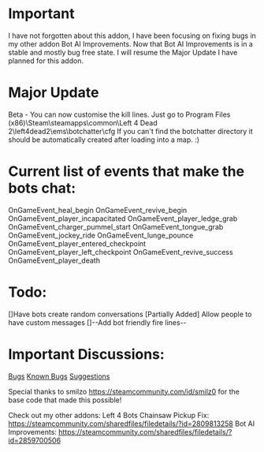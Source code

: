 # Important
I have not forgotten about this addon, I have been focusing on fixing bugs in my other addon Bot AI Improvements. Now that Bot AI Improvements is in a stable and mostly bug free state. I will resume the Major Update I have planned for this addon.

# Major Update
Beta - You can now customise the kill lines. Just go to Program Files (x86)\Steam\steamapps\common\Left 4 Dead 2\left4dead2\ems\botchatter\cfg
If you can't find the botchatter directory it should be automatically created after loading into a map. :)

# Current list of events that make the bots chat:
OnGameEvent_heal_begin
OnGameEvent_revive_begin
OnGameEvent_player_incapacitated
OnGameEvent_player_ledge_grab
OnGameEvent_charger_pummel_start
OnGameEvent_tongue_grab
OnGameEvent_jockey_ride
OnGameEvent_lunge_pounce
OnGameEvent_player_entered_checkpoint
OnGameEvent_player_left_checkpoint
OnGameEvent_revive_success
OnGameEvent_player_death

# Todo:
[]Have bots create random conversations
[Partially Added] Allow people to have custom messages
[]--Add bot friendly fire lines--

# Important Discussions:
[Bugs](https://steamcommunity.com/workshop/filedetails/discussion/2857764764/3421068324000527997/)
[Known Bugs](https://steamcommunity.com/workshop/filedetails/discussion/2857764764/3421068324000525930/)
[Suggestions](https://steamcommunity.com/workshop/filedetails/discussion/2857764764/3421068324000534236/)

Special thanks to smilzo https://steamcommunity.com/id/smilz0 for the base code that made this possible!

Check out my other addons:
Left 4 Bots Chainsaw Pickup Fix: https://steamcommunity.com/sharedfiles/filedetails/?id=2809813258
Bot AI Improvements: https://steamcommunity.com/sharedfiles/filedetails/?id=2859700506
